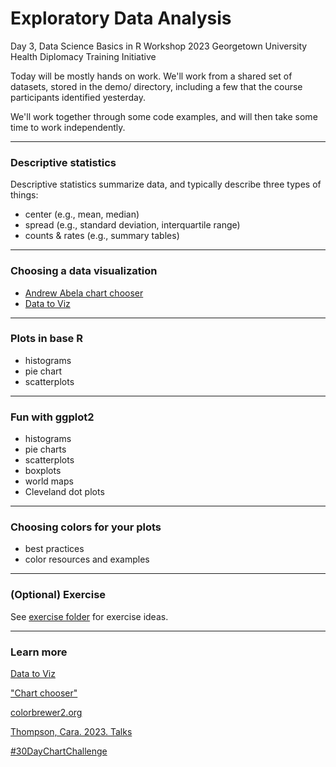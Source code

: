 Exploratory Data Analysis
================
Day 3, Data Science Basics in R Workshop
2023 Georgetown University Health Diplomacy Training Initiative

Today will be mostly hands on work. We'll work from a shared set of datasets,
stored in the demo/ directory, including a few that the course participants identified yesterday.

We'll work together through some code examples, and will then take some time to work independently.

------------------------------------------------------------------------

### Descriptive statistics

Descriptive statistics summarize data, and typically describe three types of things:
-   center (e.g., mean, median)
-   spread (e.g., standard deviation, interquartile range)
-   counts & rates (e.g., summary tables)

------------------------------------------------------------------------

### Choosing a data visualization

-   [Andrew Abela chart chooser](https://extremepresentation.typepad.com/blog/2006/09/choosing_a_good.html)
-   [Data to Viz](https://www.data-to-viz.com/)

------------------------------------------------------------------------

### Plots in base R

-   histograms
-   pie chart
-   scatterplots

------------------------------------------------------------------------

### Fun with ggplot2

-   histograms
-   pie charts
-   scatterplots
-   boxplots
-   world maps
-   Cleveland dot plots

------------------------------------------------------------------------

### Choosing colors for your plots

-   best practices
-   color resources and examples


------------------------------------------------------------------------

### (Optional) Exercise

See [exercise folder](https://github.com/seaneff/data-science-basics-2023/tree/main/day3/optional-exercise) for exercise ideas.

------------------------------------------------------------------------

### Learn more

[Data to Viz](https://www.data-to-viz.com/)

["Chart chooser"](https://extremepresentation.typepad.com/blog/2006/09/choosing_a_good.html)

[colorbrewer2.org](https://colorbrewer2.org/)

[Thompson, Cara. 2023. Talks](https://www.cararthompson.com/talks)

[#30DayChartChallenge](https://nightingaledvs.com/the-30daychartchallenge-year-three/)

